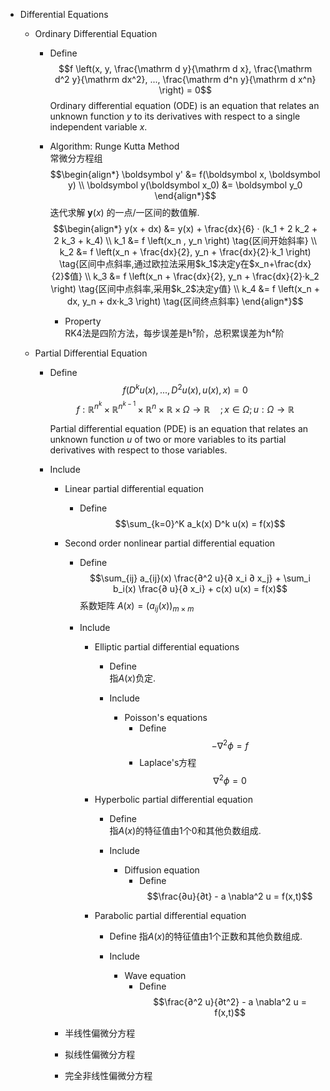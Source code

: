 * Differential Equations
  * Ordinary Differential Equation  
    - Define
      $$f \left(x, y, \frac{\mathrm d y}{\mathrm d x}, \frac{\mathrm d^2 y}{\mathrm dx^2}, ..., \frac{\mathrm d^n y}{\mathrm d x^n} \right) = 0$$ 
      Ordinary differential equation (ODE) is an equation that relates an unknown function $y$ to its derivatives with respect to a single independent variable $x$.  

    - Algorithm: Runge Kutta Method  
      常微分方程组
        $$\begin{align*}
          \boldsymbol y' &= f(\boldsymbol  x, \boldsymbol  y)  \\
          \boldsymbol  y(\boldsymbol  x_0) &= \boldsymbol  y_0
        \end{align*}$$
        迭代求解 $\boldsymbol  y(x)$ 的一点/一区间的数值解.
        $$\begin{align*}
          y(x + dx) &= y(x) + \frac{dx}{6} · (k_1 + 2 k_2 + 2 k_3 + k_4)  \\
          k_1 &= f \left(x_n , y_n \right)            \tag{区间开始斜率}  \\
          k_2 &= f \left(x_n + \frac{dx}{2}, y_n + \frac{dx}{2}·k_1 \right)    \tag{区间中点斜率,通过欧拉法采用$k_1$决定y在$x_n+\frac{dx}{2}$值}  \\
          k_3 &= f \left(x_n + \frac{dx}{2}, y_n + \frac{dx}{2}·k_2 \right)    \tag{区间中点斜率,采用$k_2$决定y值}  \\
          k_4 &= f \left(x_n + dx, y_n + dx·k_3 \right)      \tag{区间终点斜率}
        \end{align*}$$

      - Property  
        RK4法是四阶方法，每步误差是h⁵阶，总积累误差为h⁴阶

  * Partial Differential Equation
    - Define  
      $$f \left(D^k u(x), ... , D^2 u(x), u(x), x \right) = 0$$
      $$f: \mathbb R^{n^k} \times \mathbb R^{n^{k-1}} \times \mathbb R^n \times \mathbb R \times \Omega \to \mathbb R \quad; x \in \Omega; u: \Omega \to \mathbb R$$

      Partial differential equation (PDE) is an equation that relates an unknown function $u$ of two or more variables to its partial derivatives with respect to those variables.

    - Include
      * Linear partial differential equation
        - Define
          $$\sum_{k=0}^K a_k(x) D^k u(x) = f(x)$$

      * Second order nonlinear partial differential equation
        - Define
          $$\sum_{ij} a_{ij}(x) \frac{∂^2 u}{∂ x_i ∂ x_j} + \sum_i b_i(x) \frac{∂ u}{∂ x_i} + c(x) u(x) = f(x)$$
          系数矩阵 $A(x) = (a_{ij}(x))_{m \times m}$

        - Include

          * Elliptic partial differential equations
            - Define  
              指$A(x)$负定.

            - Include
              * Poisson's equations
                - Define
                  $$-\nabla^2 \phi = f$$
                * Laplace's方程
                  $$\nabla^2 \phi = 0$$

          * Hyperbolic partial differential equation
            - Define  
              指$A(x)$的特征值由1个0和其他负数组成.

            - Include
              * Diffusion equation
                - Define
                  $$\frac{∂u}{∂t} - a \nabla^2 u = f(x,t)$$

          * Parabolic partial differential equation
            - Define
              指$A(x)$的特征值由1个正数和其他负数组成.

            - Include
              * Wave equation
                - Define
                  $$\frac{∂^2 u}{∂t^2} - a \nabla^2 u = f(x,t)$$

      * 半线性偏微分方程
      * 拟线性偏微分方程
      * 完全非线性偏微分方程





